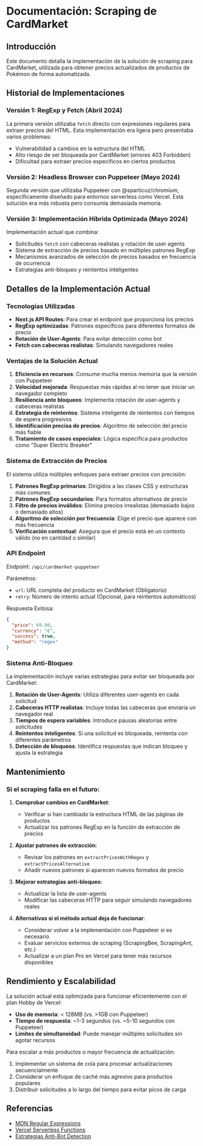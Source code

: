 # Documentación: Scraping de CardMarket

## Introducción

Este documento detalla la implementación de la solución de scraping para CardMarket, utilizada para obtener precios actualizados de productos de Pokémon de forma automatizada.

## Historial de Implementaciones

### Versión 1: RegExp y Fetch (Abril 2024)
La primera versión utilizaba `fetch` directo con expresiones regulares para extraer precios del HTML. Esta implementación era ligera pero presentaba varios problemas:
- Vulnerabilidad a cambios en la estructura del HTML
- Alto riesgo de ser bloqueada por CardMarket (errores 403 Forbidden)
- Dificultad para extraer precios específicos en ciertos productos

### Versión 2: Headless Browser con Puppeteer (Mayo 2024)
Segunda versión que utilizaba Puppeteer con @sparticuz/chromium, específicamente diseñado para entornos serverless como Vercel. Esta solución era más robusta pero consumía demasiada memoria.

### Versión 3: Implementación Híbrida Optimizada (Mayo 2024)
Implementación actual que combina:
- Solicitudes `fetch` con cabeceras realistas y rotación de user agents
- Sistema de extracción de precios basado en múltiples patrones RegExp
- Mecanismos avanzados de selección de precios basados en frecuencia de ocurrencia
- Estrategias anti-bloqueo y reintentos inteligentes

## Detalles de la Implementación Actual

### Tecnologías Utilizadas
- **Next.js API Routes**: Para crear el endpoint que proporciona los precios
- **RegExp optimizadas**: Patrones específicos para diferentes formatos de precio
- **Rotación de User-Agents**: Para evitar detección como bot
- **Fetch con cabeceras realistas**: Simulando navegadores reales

### Ventajas de la Solución Actual
1. **Eficiencia en recursos**: Consume mucha menos memoria que la versión con Puppeteer
2. **Velocidad mejorada**: Respuestas más rápidas al no tener que iniciar un navegador completo
3. **Resiliencia ante bloqueos**: Implementa rotación de user-agents y cabeceras realistas
4. **Estrategia de reintentos**: Sistema inteligente de reintentos con tiempos de espera progresivos
5. **Identificación precisa de precios**: Algoritmo de selección del precio más fiable
6. **Tratamiento de casos especiales**: Lógica específica para productos como "Super Electric Breaker"

### Sistema de Extracción de Precios
El sistema utiliza múltiples enfoques para extraer precios con precisión:
1. **Patrones RegExp primarios**: Dirigidos a las clases CSS y estructuras más comunes
2. **Patrones RegExp secundarios**: Para formatos alternativos de precio
3. **Filtro de precios inválidos**: Elimina precios irrealistas (demasiado bajos o demasiado altos)
4. **Algoritmo de selección por frecuencia**: Elige el precio que aparece con más frecuencia
5. **Verificación contextual**: Asegura que el precio está en un contexto válido (no en cantidad o similar)

### API Endpoint

Endpoint: `/api/cardmarket-puppeteer`

Parámetros:
- `url`: URL completa del producto en CardMarket (Obligatorio)
- `retry`: Número de intento actual (Opcional, para reintentos automáticos)

Respuesta Exitosa:
```json
{
  "price": 69.90,
  "currency": "€",
  "success": true,
  "method": "regex"
}
```

### Sistema Anti-Bloqueo
La implementación incluye varias estrategias para evitar ser bloqueada por CardMarket:
1. **Rotación de User-Agents**: Utiliza diferentes user-agents en cada solicitud
2. **Cabeceras HTTP realistas**: Incluye todas las cabeceras que enviaría un navegador real
3. **Tiempos de espera variables**: Introduce pausas aleatorias entre solicitudes
4. **Reintentos inteligentes**: Si una solicitud es bloqueada, reintenta con diferentes parámetros
5. **Detección de bloqueos**: Identifica respuestas que indican bloqueo y ajusta la estrategia

## Mantenimiento

### Si el scraping falla en el futuro:

1. **Comprobar cambios en CardMarket**:
   - Verificar si han cambiado la estructura HTML de las páginas de productos
   - Actualizar los patrones RegExp en la función de extracción de precios

2. **Ajustar patrones de extracción**:
   - Revisar los patrones en `extractPricesWithRegex` y `extractPricesAlternative`
   - Añadir nuevos patrones si aparecen nuevos formatos de precio

3. **Mejorar estrategias anti-bloqueo**:
   - Actualizar la lista de user-agents
   - Modificar las cabeceras HTTP para seguir simulando navegadores reales

4. **Alternativas si el método actual deja de funcionar**:
   - Considerar volver a la implementación con Puppeteer si es necesario
   - Evaluar servicios externos de scraping (ScrapingBee, ScrapingAnt, etc.)
   - Actualizar a un plan Pro en Vercel para tener más recursos disponibles

## Rendimiento y Escalabilidad

La solución actual está optimizada para funcionar eficientemente con el plan Hobby de Vercel:
- **Uso de memoria**: < 128MB (vs. >1GB con Puppeteer)
- **Tiempo de respuesta**: ~1-3 segundos (vs. ~5-10 segundos con Puppeteer)
- **Límites de simultaneidad**: Puede manejar múltiples solicitudes sin agotar recursos

Para escalar a más productos o mayor frecuencia de actualización:
1. Implementar un sistema de cola para procesar actualizaciones secuencialmente
2. Considerar un enfoque de caché más agresivo para productos populares
3. Distribuir solicitudes a lo largo del tiempo para evitar picos de carga

## Referencias
- [MDN Regular Expressions](https://developer.mozilla.org/en-US/docs/Web/JavaScript/Guide/Regular_Expressions)
- [Vercel Serverless Functions](https://vercel.com/docs/functions/serverless-functions)
- [Estrategias Anti-Bot Detection](https://www.zenrows.com/blog/web-scraping-without-getting-blocked) 